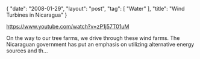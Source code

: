 {
   "date": "2008-01-29",
   "layout": "post",
   "tag": [
      "Water"
   ],
   "title": "Wind Turbines in Nicaragua"
}

https://www.youtube.com/watch?v=zP1j57T01uM  

On the way to our tree farms, we drive through these wind farms. The Nicaraguan government has put an emphasis on utilizing alternative energy sources and th...